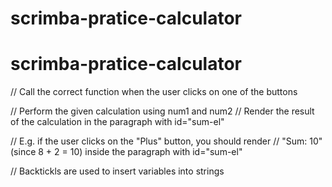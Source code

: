 # scrimba-pratice-calculator
# scrimba-pratice-calculator



// Call the correct function when the user clicks on one of the buttons

// Perform the given calculation using num1 and num2
// Render the result of the calculation in the paragraph with id="sum-el"

// E.g. if the user clicks on the "Plus" button, you should render
// "Sum: 10" (since 8 + 2 = 10) inside the paragraph with id="sum-el"



// Backtickls are used to insert variables into strings